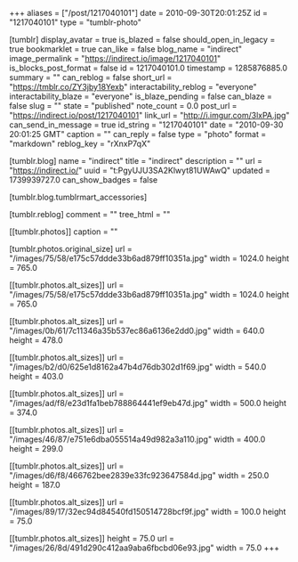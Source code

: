 +++
aliases = ["/post/1217040101"]
date = 2010-09-30T20:01:25Z
id = "1217040101"
type = "tumblr-photo"

[tumblr]
display_avatar = true
is_blazed = false
should_open_in_legacy = true
bookmarklet = true
can_like = false
blog_name = "indirect"
image_permalink = "https://indirect.io/image/1217040101"
is_blocks_post_format = false
id = 1217040101.0
timestamp = 1285876885.0
summary = ""
can_reblog = false
short_url = "https://tmblr.co/ZY3jby18Yexb"
interactability_reblog = "everyone"
interactability_blaze = "everyone"
is_blaze_pending = false
can_blaze = false
slug = ""
state = "published"
note_count = 0.0
post_url = "https://indirect.io/post/1217040101"
link_url = "http://i.imgur.com/3lxPA.jpg"
can_send_in_message = true
id_string = "1217040101"
date = "2010-09-30 20:01:25 GMT"
caption = ""
can_reply = false
type = "photo"
format = "markdown"
reblog_key = "rXnxP7qX"

[tumblr.blog]
name = "indirect"
title = "indirect"
description = ""
url = "https://indirect.io/"
uuid = "t:PgyUJU3SA2Klwyt81UWAwQ"
updated = 1739939727.0
can_show_badges = false

[tumblr.blog.tumblrmart_accessories]

[tumblr.reblog]
comment = ""
tree_html = ""

[[tumblr.photos]]
caption = ""

[tumblr.photos.original_size]
url = "/images/75/58/e175c57ddde33b6ad879ff10351a.jpg"
width = 1024.0
height = 765.0

[[tumblr.photos.alt_sizes]]
url = "/images/75/58/e175c57ddde33b6ad879ff10351a.jpg"
width = 1024.0
height = 765.0

[[tumblr.photos.alt_sizes]]
url = "/images/0b/61/7c11346a35b537ec86a6136e2dd0.jpg"
width = 640.0
height = 478.0

[[tumblr.photos.alt_sizes]]
url = "/images/b2/d0/625e1d8162a47b4d76db302d1f69.jpg"
width = 540.0
height = 403.0

[[tumblr.photos.alt_sizes]]
url = "/images/ad/f8/e23d1fa1beb788864441ef9eb47d.jpg"
width = 500.0
height = 374.0

[[tumblr.photos.alt_sizes]]
url = "/images/46/87/e751e6dba055514a49d982a3a110.jpg"
width = 400.0
height = 299.0

[[tumblr.photos.alt_sizes]]
url = "/images/d6/f8/466762bee2839e33fc923647584d.jpg"
width = 250.0
height = 187.0

[[tumblr.photos.alt_sizes]]
url = "/images/89/17/32ec94d84540fd150514728bcf9f.jpg"
width = 100.0
height = 75.0

[[tumblr.photos.alt_sizes]]
height = 75.0
url = "/images/26/8d/491d290c412aa9aba6fbcbd06e93.jpg"
width = 75.0
+++
